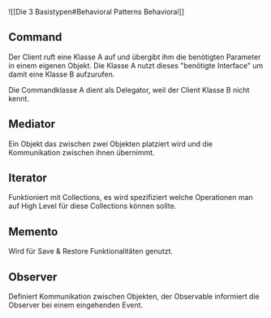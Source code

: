 ![[Die 3 Basistypen#Behavioral Patterns Behavioral]]

## Command
Der Client ruft eine Klasse A auf und übergibt ihm die benötigten Parameter in einem eigenen Objekt. Die Klasse A nutzt dieses "benötigte Interface" um damit eine Klasse B aufzurufen.

Die Commandklasse A dient als Delegator, weil der Client Klasse B nicht kennt.

## Mediator
Ein Objekt das zwischen zwei Objekten platziert wird und die Kommunikation zwischen ihnen übernimmt.

## Iterator
Funktioniert mit Collections, es wird spezifiziert welche Operationen man auf High Level für diese Collections können sollte.

## Memento
Wird für Save & Restore Funktionalitäten genutzt.

## Observer
Definiert Kommunikation zwischen Objekten, der Observable informiert die Observer bei einem eingehenden Event. 